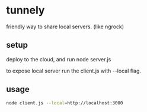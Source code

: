 # tunnely

friendly way to share local servers. (like ngrock)

## setup

deploy to the cloud, and run node server.js

to expose local server run the client.js with --local flag.

## usage

```sh
node client.js --local=http://localhost:3000
```
